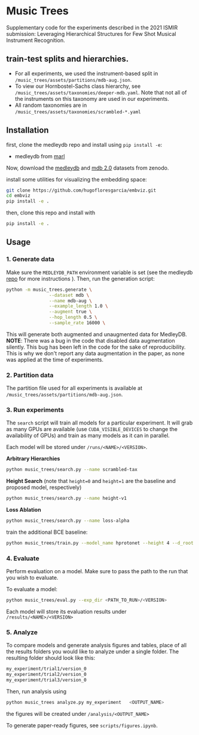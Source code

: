 # Music Trees

Supplementary code for the experiments described in the 2021 ISMIR submission: Leveraging Hierarchical Structures for Few Shot Musical Instrument Recognition. 

##  train-test splits and hierarchies. 

- For all experiments, we used the instrument-based split in `/music_trees/assets/partitions/mdb-aug.json`. 
- To view our Hornbostel-Sachs class hierarchy, see `/music_trees/assets/taxonomies/deeper-mdb.yaml`. Note that not all of the instruments on this taxonomy are used in our experiments. 
- All random taxonomies are in `/music_trees/assets/taxonomies/scrambled-*.yaml` 


## Installation

first, clone the medleydb repo and install using `pip install -e`:
- medleydb from [marl](https://github.com/marl/medleydb)

Now, download the [medleydb](https://zenodo.org/record/1649325) and [mdb 2.0](https://zenodo.org/record/1715175) datasets from zenodo. 

install some utilities for visualizing the embedding space:
```bash
git clone https://github.com/hugofloresgarcia/embviz.git
cd embviz
pip install -e .
```

then, clone this repo and install with
```bash 
pip install -e .
```

## Usage

### 1. Generate data

Make sure the `MEDLEYDB_PATH` environment variable is set (see the medleydb [repo](https://github.com/marl/medleydb) for more instructions ). Then, run the
generation script:

```bash
python -m music_trees.generate \
                --dataset mdb \
                --name mdb-aug \
                --example_length 1.0 \
                --augment true \
                --hop_length 0.5 \
                --sample_rate 16000 \
```

This will generate both augmented and unaugmented data for MedleyDB. **NOTE**: There was a bug in the code that disabled data augmentation silently. This bug has been left in the code for the sake of reproducibility. This is why we don't report any data augmentation in the paper, as none was applied at the time of experiments.

### 2. Partition data

The partition file used for all experiments is available at `/music_trees/assets/partitions/mdb-aug.json`. 

### 3. Run experiments

The `search` script will train all models for a particular experiment. It will grab as many GPUs are available (use `CUDA_VISIBLE_DEVICES` to change the availability of GPUs) and train as many models as it can in parallel. 

Each model will be stored under `/runs/<NAME>/<VERSION>`.

**Arbitrary Hierarchies**
```bash
python music_trees/search.py --name scrambled-tax
```

**Height Search**
(note that `height=0` and `height=1` are the baseline and proposed model, respectively)
```bash
python music_trees/search.py --name height-v1
```

**Loss Ablation**
```bash
python music_trees/search.py --name loss-alpha
```

train the additional BCE baseline:
```bash
python music_trees/train.py --model_name hprotonet --height 4 --d_root 128 --loss_alpha 1 --name "flat (BCE)" --dataset mdb-aug --learning_rate 0.03 --loss_weight_fn cross-entropy
```

### 4. Evaluate

Perform evaluation on a model. Make sure to pass the path to the run that you wish to evaluate. 

To evaluate a model:
```bash
python music_trees/eval.py --exp_dir <PATH_TO_RUN>/<VERSION>
```

Each model will store its evaluation results under `/results/<NAME>/<VERSION>`

### 5. Analyze

To compare models and generate analysis figures and tables, place of all the results folders you would like to analyze under a single folder. The resulting folder should look like this:

```bash
my_experiment/trial1/version_0
my_experiment/trial2/version_0
my_experiment/trial3/version_0
```

Then, run analysis using 
```bash
python music_trees analyze.py my_experiment   <OUTPUT_NAME> 
```

the figures will be created under `/analysis/<OUTPUT_NAME>`


To generate paper-ready figures, see `scripts/figures.ipynb`. 
